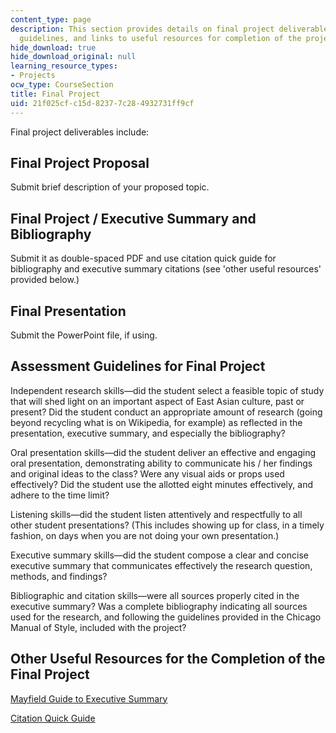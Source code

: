```yaml
---
content_type: page
description: This section provides details on final project deliverables, assessment
  guidelines, and links to useful resources for completion of the project.
hide_download: true
hide_download_original: null
learning_resource_types:
- Projects
ocw_type: CourseSection
title: Final Project
uid: 21f025cf-c15d-8237-7c28-4932731ff9cf
---
```


Final project deliverables include:

Final Project Proposal
----------------------

Submit brief description of your proposed topic.

Final Project / Executive Summary and Bibliography
--------------------------------------------------

Submit it as double-spaced PDF and use citation quick guide for bibliography and executive summary citations (see 'other useful resources' provided below.)

Final Presentation
------------------

Submit the PowerPoint file, if using.

Assessment Guidelines for Final Project
---------------------------------------

Independent research skills—did the student select a feasible topic of study that will shed light on an important aspect of East Asian culture, past or present? Did the student conduct an appropriate amount of research (going beyond recycling what is on Wikipedia, for example) as reflected in the presentation, executive summary, and especially the bibliography?

Oral presentation skills—did the student deliver an effective and engaging oral presentation, demonstrating ability to communicate his / her findings and original ideas to the class? Were any visual aids or props used effectively? Did the student use the allotted eight minutes effectively, and adhere to the time limit?

Listening skills—did the student listen attentively and respectfully to all other student presentations? (This includes showing up for class, in a timely fashion, on days when you are not doing your own presentation.)

Executive summary skills—did the student compose a clear and concise executive summary that communicates effectively the research question, methods, and findings?

Bibliographic and citation skills—were all sources properly cited in the executive summary? Was a complete bibliography indicating all sources used for the research, and following the guidelines provided in the Chicago Manual of Style, included with the project?

Other Useful Resources for the Completion of the Final Project
--------------------------------------------------------------

[Mayfield Guide to Executive Summary](http://www.mhhe.com/mayfieldpub/tsw/abstract.htm)

[Citation Quick Guide](http://www.chicagomanualofstyle.org/tools_citationguide.html)